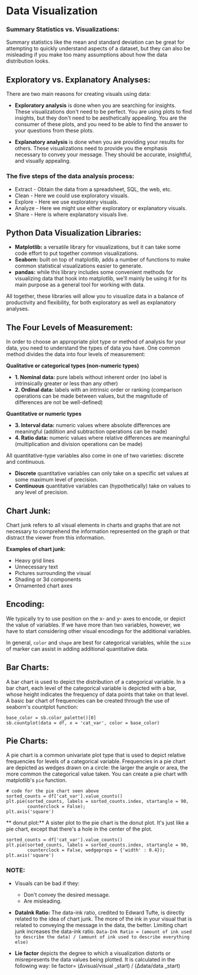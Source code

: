 
# Data Visualization

### Summary Statistics vs. Visualizations:
Summary statistics like the mean and standard deviation can be great for attempting to quickly understand aspects of a dataset, but they can also be misleading if you make too many assumptions about how the data distribution looks.


## Exploratory vs. Explanatory Analyses:

There are two main reasons for creating visuals using data:

- **Exploratory analysis** is done when you are searching for insights. These visualizations don't need to be perfect. You are using plots to find insights, but they don't need to be aesthetically appealing. You are the consumer of these plots, and you need to be able to find the answer to your questions from these plots.

- **Explanatory analysis** is done when you are providing your results for others. These visualizations need to provide you the emphasis necessary to convey your message. They should be accurate, insightful, and visually appealing.

### The five steps of the data analysis process:
- Extract - Obtain the data from a spreadsheet, SQL, the web, etc.
- Clean - Here we could use exploratory visuals.
- Explore - Here we use exploratory visuals.
- Analyze - Here we might use either exploratory or explanatory visuals.
- Share - Here is where explanatory visuals live.

## Python Data Visualization Libraries:

- **Matplotlib:** a versatile library for visualizations, but it can take some code effort to put together common visualizations.
- **Seaborn:** built on top of matplotlib, adds a number of functions to make common statistical visualizations easier to generate.
- **pandas:** while this library includes some convenient methods for visualizing data that hook into matplotlib, we'll mainly be using it for its main purpose as a general tool for working with data.

All together, these libraries will allow you to visualize data in a balance of productivity and flexibility, for both exploratory as well as explanatory analyses.

## The Four Levels of Measurement:

In order to choose an appropriate plot type or method of analysis for your data, you need to understand the types of data you have. One common method divides the data into four levels of measurement:

**Qualitative or categorical types (non-numeric types)**
- **1. Nominal data:** pure labels without inherent order (no label is intrinsically greater or less than any other)
- **2. Ordinal data:** labels with an intrinsic order or ranking (comparison operations can be made between values, but the magnitude of differences are not be well-defined)

**Quantitative or numeric types**
- **3. Interval data:** numeric values where absolute differences are meaningful (addition and subtraction operations can be made)
- **4. Ratio data:** numeric values where relative differences are meaningful (multiplication and division operations can be made)

All quantitative-type variables also come in one of two varieties: discrete and continuous.

- **Discrete** quantitative variables can only take on a specific set values at some maximum level of precision.
- **Continuous** quantitative variables can (hypothetically) take on values to any level of precision.


## Chart Junk:
Chart junk refers to all visual elements in charts and graphs that are not necessary to comprehend the information represented on the graph or that distract the viewer from this information.

**Examples of chart junk:**

- Heavy grid lines
- Unnecessary text
- Pictures surrounding the visual
- Shading or 3d components
- Ornamented chart axes

## Encoding:
We typically try to use position on the x- and y- axes to encode, or depict the value of variables. If we have more than two variables, however, we have to start considering other visual encodings for the additional variables.

In general, `color` and `shape` are best for categorical variables, while the `size` of marker can assist in adding additional quantitative data.


## Bar Charts:
A bar chart is used to depict the distribution of a categorical variable. In a bar chart, each level of the categorical variable is depicted with a bar, whose height indicates the frequency of data points that take on that level. A basic bar chart of frequencies can be created through the use of seaborn's countplot function:
```
base_color = sb.color_palette()[0]
sb.countplot(data = df, x = 'cat_var', color = base_color)
```

## Pie Charts:
A pie chart is a common univariate plot type that is used to depict relative frequencies for levels of a categorical variable. Frequencies in a pie chart are depicted as wedges drawn on a circle: the larger the angle or area, the more common the categorical value taken. You can create a pie chart with matplotlib's `pie` function. 
```
# code for the pie chart seen above
sorted_counts = df['cat_var'].value_counts()
plt.pie(sorted_counts, labels = sorted_counts.index, startangle = 90,
        counterclock = False);
plt.axis('square')
```
** donut plot:** A sister plot to the pie chart is the donut plot. It's just like a pie chart, except that there's a hole in the center of the plot.
```
sorted_counts = df['cat_var'].value_counts()
plt.pie(sorted_counts, labels = sorted_counts.index, startangle = 90,
        counterclock = False, wedgeprops = {'width' : 0.4});
plt.axis('square')
```



### NOTE:
- Visuals can be bad if they:
  - Don't convey the desired message.
  - Are misleading.
  
- **DataInk Ratio:**
The data-ink ratio, credited to Edward Tufte, is directly related to the idea of chart junk. The more of the ink in your visual that is related to conveying the message in the data, the better.
Limiting chart junk increases the data-ink ratio.
`Data-Ink Ratio = (amount of ink used to describe the data) / (amount of ink used to describe everything else)`

- **Lie factor** depicts the degree to which a visualization distorts or misrepresents the data values being plotted. It is calculated in the following way:
lie factor= (Δvisual/visual _start) / (Δdata/data _start)



